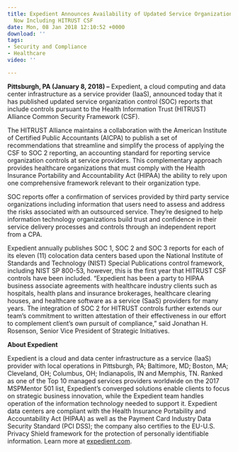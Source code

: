 ```yaml
---
title: Expedient Announces Availability of Updated Service Organization Control Reports,
  Now Including HITRUST CSF
date: Mon, 08 Jan 2018 12:10:52 +0000
download: ''
tags:
- Security and Compliance
- Healthcare
video: ''

---
```

**Pittsburgh, PA (January 8, 2018) –** Expedient, a cloud computing and data center infrastructure as a service provider (IaaS), announced today that it has published updated service organization control (SOC) reports that include controls pursuant to the Health Information Trust (HITRUST) Alliance Common Security Framework (CSF). 

The HITRUST Alliance maintains a collaboration with the American Institute of Certified Public Accountants (AICPA) to publish a set of recommendations that streamline and simplify the process of applying the CSF to SOC 2 reporting, an accounting standard for reporting service organization controls at service providers. This complementary approach provides healthcare organizations that must comply with the Health Insurance Portability and Accountability Act (HIPAA) the ability to rely upon one comprehensive framework relevant to their organization type. 

SOC reports offer a confirmation of services provided by third party service organizations including information that users need to assess and address the risks associated with an outsourced service. They’re designed to help information technology organizations build trust and confidence in their service delivery processes and controls through an independent report from a CPA. 

Expedient annually publishes SOC 1, SOC 2 and SOC 3 reports for each of its eleven (11) colocation data centers based upon the National Institute of Standards and Technology (NIST) Special Publications control framework, including NIST SP 800-53, however, this is the first year that HITRUST CSF controls have been included. “Expedient has been a party to HIPAA business associate agreements with healthcare industry clients such as hospitals, health plans and insurance brokerages, healthcare clearing houses, and healthcare software as a service (SaaS) providers for many years. The integration of SOC 2 for HITRUST controls further extends our team’s commitment to written attestation of their effectiveness in our effort to complement client’s own pursuit of compliance,” said Jonathan H. Rosenson, Senior Vice President of Strategic Initiatives. 

**About Expedient** 

Expedient is a cloud and data center infrastructure as a service (IaaS) provider with local operations in Pittsburgh, PA; Baltimore, MD; Boston, MA; Cleveland, OH; Columbus, OH; Indianapolis, IN and Memphis, TN. Ranked as one of the Top 10 managed services providers worldwide on the 2017 MSPMentor 501 list, Expedient’s converged solutions enable clients to focus on strategic business innovation, while the Expedient team handles operation of the information technology needed to support it. Expedient data centers are compliant with the Health Insurance Portability and Accountability Act (HIPAA) as well as the Payment Card Industry Data Security Standard (PCI DSS); the company also certifies to the EU-U.S. Privacy Shield framework for the protection of personally identifiable information. Learn more at [expedient.com](https://www.expedient.com).